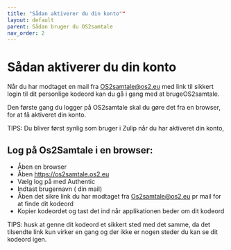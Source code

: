 ```yaml
---
title: "Sådan aktiverer du din konto""
layout: default
parent: Sådan bruger du OS2samtale  
nav_order: 2
---
```


# Sådan aktiverer du din konto

Når du har modtaget en mail fra OS2samtale@os2.eu med link til sikkert login til dit personlige kodeord kan du gå i gang med at brugeOS2samtale. 

Den første gang du logger på OS2samtale skal du gøre det fra en browser, for at få aktiveret din konto. 

TIPS: Du bliver først synlig som bruger i Zulip når du har aktiveret din konto,

## Log på Os2Samtale i en browser:

- Åben en browser 
- Åben  https://os2samtale.os2.eu
- Vælg log på med Authentic
- Indtast brugernavn ( din mail)
- Åben det sikre link du har modtaget fra Os2samtale@os2.eu pr mail for at finde dit kodeord
- Kopier kodeordet og tast det ind når applikationen beder om dit kodeord

TIPS: husk at genne dit kodeord et sikkert sted med det samme, da det tilsendte link kun virker en gang og der ikke er nogen steder du kan se dit kodeord igen.